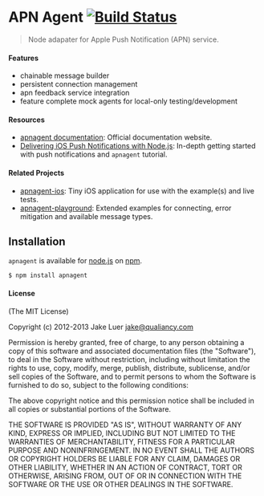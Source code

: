 # APN Agent [![Build Status](https://travis-ci.org/logicalparadox/apnagent.svg?branch=master)](https://travis-ci.org/logicalparadox/apnagent)

> Node adapater for Apple Push Notification (APN) service.

#### Features

- chainable message builder
- persistent connection management
- apn feedback service integration
- feature complete mock agents for local-only testing/development

#### Resources

- [apnagent documentation](http://apnagent.qualiancy.com): Official documentation website.
- [Delivering iOS Push Notifications with Node.js](https://blog.engineyard.com/2013/developing-ios-push-notifications-nodejs): In-depth getting started with push notifications and `apnagent` tutorial.

#### Related Projects 

- [apnagent-ios](https://github.com/logicalparadox/apnagent-ios): Tiny iOS application for use with the example(s) and live tests.
- [apnagent-playground](https://github.com/logicalparadox/apnagent-playground): Extended examples for connecting, error mitigation and available message types.

## Installation

`apnagent` is available for [node.js](http://nodejs.org) on [npm](http://npmjs.org).

    $ npm install apnagent

#### License

(The MIT License)

Copyright (c) 2012-2013 Jake Luer <jake@qualiancy.com>

Permission is hereby granted, free of charge, to any person obtaining a copy
of this software and associated documentation files (the "Software"), to deal
in the Software without restriction, including without limitation the rights
to use, copy, modify, merge, publish, distribute, sublicense, and/or sell
copies of the Software, and to permit persons to whom the Software is
furnished to do so, subject to the following conditions:

The above copyright notice and this permission notice shall be included in
all copies or substantial portions of the Software.

THE SOFTWARE IS PROVIDED "AS IS", WITHOUT WARRANTY OF ANY KIND, EXPRESS OR
IMPLIED, INCLUDING BUT NOT LIMITED TO THE WARRANTIES OF MERCHANTABILITY,
FITNESS FOR A PARTICULAR PURPOSE AND NONINFRINGEMENT. IN NO EVENT SHALL THE
AUTHORS OR COPYRIGHT HOLDERS BE LIABLE FOR ANY CLAIM, DAMAGES OR OTHER
LIABILITY, WHETHER IN AN ACTION OF CONTRACT, TORT OR OTHERWISE, ARISING FROM,
OUT OF OR IN CONNECTION WITH THE SOFTWARE OR THE USE OR OTHER DEALINGS IN
THE SOFTWARE.
